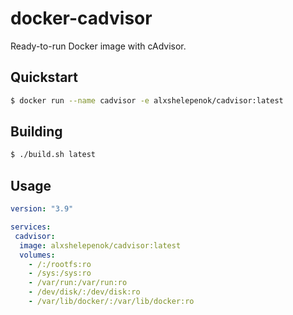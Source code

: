 # docker-cadvisor

Ready-to-run Docker image with cAdvisor.

## Quickstart

```bash
$ docker run --name cadvisor -e alxshelepenok/cadvisor:latest
```

## Building

```bash
$ ./build.sh latest
```

## Usage

```yaml
version: "3.9"

services:
 cadvisor:
  image: alxshelepenok/cadvisor:latest
  volumes:
    - /:/rootfs:ro
    - /sys:/sys:ro
    - /var/run:/var/run:ro
    - /dev/disk/:/dev/disk:ro
    - /var/lib/docker/:/var/lib/docker:ro
```
